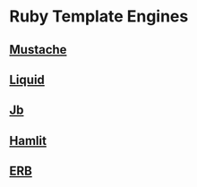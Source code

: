 # Ruby Template Engines

## [Mustache](https://github.com/mustache/mustache)

## [Liquid](https://github.com/Shopify/liquid)

## [Jb](https://github.com/amatsuda/jb)

## [Hamlit](https://github.com/k0kubun/hamlit)

## [ERB](https://docs.ruby-lang.org/en/2.3.0/ERB.html)


